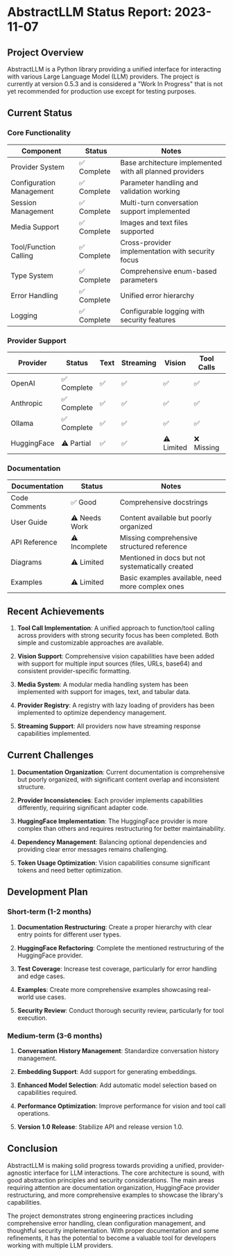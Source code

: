 # AbstractLLM Status Report: 2023-11-07

## Project Overview

AbstractLLM is a Python library providing a unified interface for interacting with various Large Language Model (LLM) providers. The project is currently at version 0.5.3 and is considered a "Work In Progress" that is not yet recommended for production use except for testing purposes.

## Current Status

### Core Functionality

| Component | Status | Notes |
|-----------|--------|-------|
| Provider System | ✅ Complete | Base architecture implemented with all planned providers |
| Configuration Management | ✅ Complete | Parameter handling and validation working |
| Session Management | ✅ Complete | Multi-turn conversation support implemented |
| Media Support | ✅ Complete | Images and text files supported |
| Tool/Function Calling | ✅ Complete | Cross-provider implementation with security focus |
| Type System | ✅ Complete | Comprehensive enum-based parameters |
| Error Handling | ✅ Complete | Unified error hierarchy |
| Logging | ✅ Complete | Configurable logging with security features |

### Provider Support

| Provider | Status | Text | Streaming | Vision | Tool Calls | Async |
|----------|--------|------|-----------|--------|-----------|-------|
| OpenAI | ✅ Complete | ✅ | ✅ | ✅ | ✅ | ✅ |
| Anthropic | ✅ Complete | ✅ | ✅ | ✅ | ✅ | ✅ |
| Ollama | ✅ Complete | ✅ | ✅ | ✅ | ✅ | ✅ |
| HuggingFace | ⚠️ Partial | ✅ | ✅ | ⚠️ Limited | ❌ Missing | ✅ |

### Documentation

| Documentation | Status | Notes |
|---------------|--------|-------|
| Code Comments | ✅ Good | Comprehensive docstrings |
| User Guide | ⚠️ Needs Work | Content available but poorly organized |
| API Reference | ⚠️ Incomplete | Missing comprehensive structured reference |
| Diagrams | ⚠️ Limited | Mentioned in docs but not systematically created |
| Examples | ⚠️ Limited | Basic examples available, need more complex ones |

## Recent Achievements

1. **Tool Call Implementation**: A unified approach to function/tool calling across providers with strong security focus has been completed. Both simple and customizable approaches are available.

2. **Vision Support**: Comprehensive vision capabilities have been added with support for multiple input sources (files, URLs, base64) and consistent provider-specific formatting.

3. **Media System**: A modular media handling system has been implemented with support for images, text, and tabular data.

4. **Provider Registry**: A registry with lazy loading of providers has been implemented to optimize dependency management.

5. **Streaming Support**: All providers now have streaming response capabilities implemented.

## Current Challenges

1. **Documentation Organization**: Current documentation is comprehensive but poorly organized, with significant content overlap and inconsistent structure.

2. **Provider Inconsistencies**: Each provider implements capabilities differently, requiring significant adapter code.

3. **HuggingFace Implementation**: The HuggingFace provider is more complex than others and requires restructuring for better maintainability.

4. **Dependency Management**: Balancing optional dependencies and providing clear error messages remains challenging.

5. **Token Usage Optimization**: Vision capabilities consume significant tokens and need better optimization.

## Development Plan

### Short-term (1-2 months)

1. **Documentation Restructuring**: Create a proper hierarchy with clear entry points for different user types.

2. **HuggingFace Refactoring**: Complete the mentioned restructuring of the HuggingFace provider.

3. **Test Coverage**: Increase test coverage, particularly for error handling and edge cases.

4. **Examples**: Create more comprehensive examples showcasing real-world use cases.

5. **Security Review**: Conduct thorough security review, particularly for tool execution.

### Medium-term (3-6 months)

1. **Conversation History Management**: Standardize conversation history management.

2. **Embedding Support**: Add support for generating embeddings.

3. **Enhanced Model Selection**: Add automatic model selection based on capabilities required.

4. **Performance Optimization**: Improve performance for vision and tool call operations.

5. **Version 1.0 Release**: Stabilize API and release version 1.0.

## Conclusion

AbstractLLM is making solid progress towards providing a unified, provider-agnostic interface for LLM interactions. The core architecture is sound, with good abstraction principles and security considerations. The main areas requiring attention are documentation organization, HuggingFace provider restructuring, and more comprehensive examples to showcase the library's capabilities.

The project demonstrates strong engineering practices including comprehensive error handling, clean configuration management, and thoughtful security implementation. With proper documentation and some refinements, it has the potential to become a valuable tool for developers working with multiple LLM providers. 